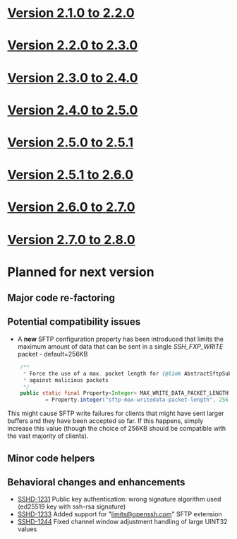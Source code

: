 # [Version 2.1.0 to 2.2.0](./docs/changes/2.2.0.md)

# [Version 2.2.0 to 2.3.0](./docs/changes/2.3.0.md)

# [Version 2.3.0 to 2.4.0](./docs/changes/2.4.0.md)

# [Version 2.4.0 to 2.5.0](./docs/changes/2.5.0.md)

# [Version 2.5.0 to 2.5.1](./docs/changes/2.5.1.md)

# [Version 2.5.1 to 2.6.0](./docs/changes/2.6.0.md)

# [Version 2.6.0 to 2.7.0](./docs/changes/2.7.0.md)

# [Version 2.7.0 to 2.8.0](./docs/changes/2.8.0.md)

# Planned for next version

## Major code re-factoring

## Potential compatibility issues

* A **new** SFTP configuration property has been introduced that limits the maximum amount of data that can be sent in a single *SSH_FXP_WRITE* packet - default=256KB

```java
    /**
     * Force the use of a max. packet length for {@link AbstractSftpSubsystemHelper#doWrite(Buffer, int)} protection
     * against malicious packets
     */
    public static final Property<Integer> MAX_WRITE_DATA_PACKET_LENGTH
            = Property.integer("sftp-max-writedata-packet-length", 256 * 1024);
```

This might cause SFTP write failures for clients that might have sent larger buffers and they have been accepted so far. If this happens, simply increase
this value (though the choice of 256KB should be compatible with the vast majority of clients).

## Minor code helpers

## Behavioral changes and enhancements

* [SSHD-1231](https://issues.apache.org/jira/browse/SSHD-1231) Public key authentication: wrong signature algorithm used (ed25519 key with ssh-rsa signature)
* [SSHD-1233](https://issues.apache.org/jira/browse/SSHD-1233) Added support for "limits@openssh.com" SFTP extension
* [SSHD-1244](https://issues.apache.org/jira/browse/SSHD-1244) Fixed channel window adjustment handling of large UINT32 values



